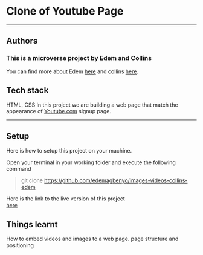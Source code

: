 # Clone of Youtube Page

---
## Authors
### This is a microverse project by Edem and Collins
You can find more about Edem [here](https://github.com/edemagbenyo) and collins [here](https://github.com/collinsugwu).

## Tech stack
HTML, CSS
In this project we are building a web page that match the appearance of [Youtube.com](http://archive.today/Bss88) signup page.

---

## Setup
Here is how to setup this project on your machine.

Open your terminal in your working folder and execute the following command

>git clone https://github.com/edemagbenyo/images-videos-collins-edem


Here is the link to the live version of this project	
[here](https://rawcdn.githack.com/edemagbenyo/images-videos-collins-edem/8749c5c20fd665623673327e159868e8a6f34916/index.html)


## Things learnt

How to embed videos and images to a web page.
page structure and positioning